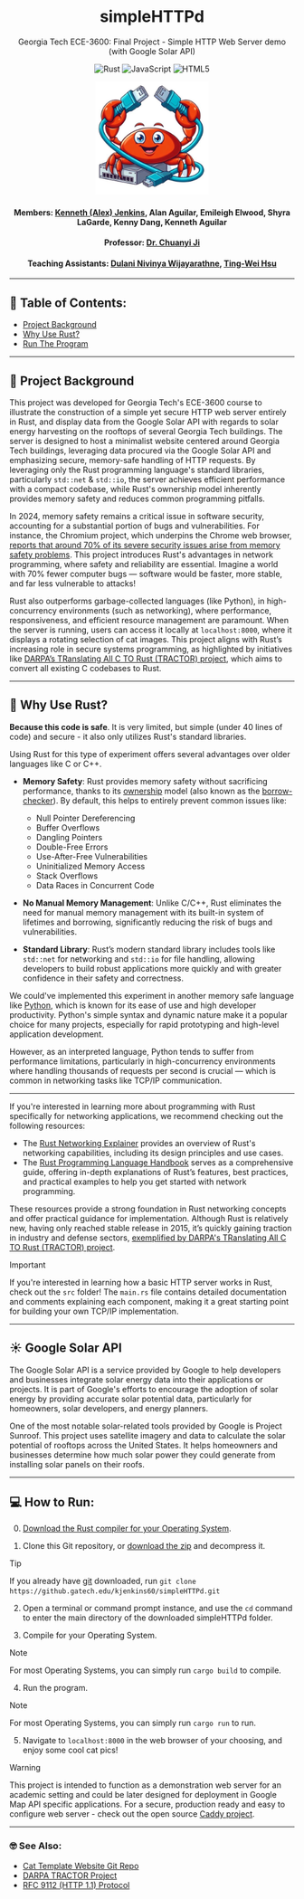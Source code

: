 <div align="center">

# simpleHTTPd 
Georgia Tech ECE-3600: Final Project - Simple HTTP Web Server demo (with Google Solar API)

![Rust](https://img.shields.io/badge/rust-%23000000.svg?style=for-the-badge&logo=rust&logoColor=white)
![JavaScript](https://img.shields.io/badge/javascript-%23323330.svg?style=for-the-badge&logo=javascript&logoColor=%23F7DF1E)
![HTML5](https://img.shields.io/badge/html5-%23E34F26.svg?style=for-the-badge&logo=html5&logoColor=white)

<img src="/pics/clip.jpg" alt="Clip art" width="200" height="200">

#### Members: [Kenneth (Alex) Jenkins](https://alexj.io), Alan Aguilar, Emileigh Elwood, Shyra LaGarde, Kenny Dang, Kenneth Aguilar
#### Professor: [Dr. Chuanyi Ji](https://ece.gatech.edu/directory/chuanyi-ji)
#### Teaching Assistants: [Dulani Nivinya Wijayarathne](mailto:dwijayarathne3@gatech.edu), [Ting-Wei Hsu](mailto:thsu49@gatech.edu)

</div>

___
## 📖 Table of Contents:
* [Project Background](#Project-Background)
* [Why Use Rust?](#Why-Use-Rust)
* [Run The Program](#How-to-run)

---

## 🤔 Project Background 
This project was developed for Georgia Tech's ECE-3600 course to illustrate the construction of a simple yet secure HTTP web server entirely in Rust, and display data from the Google Solar API with regards to solar energy harvesting on the rooftops of several Georgia Tech buildings. The server is designed to host a minimalist website centered around Georgia Tech buildings, leveraging data procured via the Google Solar API and emphasizing secure, memory-safe handling of HTTP requests. By leveraging only the Rust programming language's standard libraries, particularly `std::net` & `std::io`, the server achieves efficient performance with a compact codebase, while Rust's ownership model inherently provides memory safety and reduces common programming pitfalls.

In 2024, memory safety remains a critical issue in software security, accounting for a substantial portion of bugs and vulnerabilities. For instance, the Chromium project, which underpins the Chrome web browser, [reports that around 70% of its severe security issues arise from memory safety problems](https://www.chromium.org/Home/chromium-security/memory-safety/). This project introduces Rust's advantages in network programming, where safety and reliability are essential. Imagine a world with 70% fewer computer bugs — software would be faster, more stable, and far less vulnerable to attacks!

Rust also outperforms garbage-collected languages (like Python), in high-concurrency environments (such as networking), where performance, responsiveness, and efficient resource management are paramount. When the server is running, users can access it locally at `localhost:8000`, where it displays a rotating selection of cat images. This project aligns with Rust’s increasing role in secure systems programming, as highlighted by initiatives like [DARPA’s TRanslating All C TO Rust (TRACTOR) project](https://www.darpa.mil/program/translating-all-c-to-rust), which aims to convert all existing C codebases to Rust.

___

## 🦀 Why Use Rust? 

**Because this code is safe**. It is very limited, but simple (under 40 lines of code) and secure - it also only utilizes Rust's standard libraries.

Using Rust for this type of experiment offers several advantages over older languages like C or C++. 

- **Memory Safety**: Rust provides memory safety without sacrificing performance, thanks to its [ownership](https://doc.rust-lang.org/1.8.0/book/ownership.html) model (also known as the [borrow-checker](https://doc.rust-lang.org/1.8.0/book/references-and-borrowing.html)). By default, this helps to entirely prevent common issues like:
  - Null Pointer Dereferencing
  - Buffer Overflows
  - Dangling Pointers
  - Double-Free Errors
  - Use-After-Free Vulnerabilities
  - Uninitialized Memory Access
  - Stack Overflows
  - Data Races in Concurrent Code

- **No Manual Memory Management**: Unlike C/C++, Rust eliminates the need for manual memory management with its built-in system of lifetimes and borrowing, significantly reducing the risk of bugs and vulnerabilities.

- **Standard Library**: Rust’s modern standard library includes tools like `std::net` for networking and `std::io` for file handling, allowing developers to build robust applications more quickly and with greater confidence in their safety and correctness.

We could've implemented this experiment in another memory safe language like [Python](https://docs.python.org/3/library/http.server.html), which is known for its ease of use and high developer productivity. Python's simple syntax and dynamic nature make it a popular choice for many projects, especially for rapid prototyping and high-level application development. 

However, as an interpreted language, Python tends to suffer from performance limitations, particularly in high-concurrency environments where handling thousands of requests per second is crucial — which is common in networking tasks like TCP/IP communication.
___

If you're interested in learning more about programming with Rust specifically for networking applications, we recommend checking out the following resources:

- The [Rust Networking Explainer](https://www.rust-lang.org/what/networking) provides an overview of Rust's networking capabilities, including its design principles and use cases.
- The [Rust Programming Language Handbook](https://doc.rust-lang.org/std/net/index.html) serves as a comprehensive guide, offering in-depth explanations of Rust’s features, best practices, and practical examples to help you get started with network programming.

These resources provide a strong foundation in Rust networking concepts and offer practical guidance for implementation. Although Rust is relatively new, having only reached stable release in 2015, it’s quickly gaining traction in industry and defense sectors, [exemplified by DARPA's TRanslating All C TO Rust (TRACTOR) project](https://www.darpa.mil/program/translating-all-c-to-rust).

> [!IMPORTANT]
> If you're interested in learning how a basic HTTP server works in Rust, check out the `src` folder!
> The `main.rs` file contains detailed documentation and comments explaining each component, making it
> a great starting point for building your own TCP/IP implementation. 

___

## ☀️ Google Solar API
The Google Solar API is a service provided by Google to help developers and businesses integrate solar energy data into their applications or projects. It is part of Google's efforts to encourage the adoption of solar energy by providing accurate solar potential data, particularly for homeowners, solar developers, and energy planners.

One of the most notable solar-related tools provided by Google is Project Sunroof. This project uses satellite imagery and data to calculate the solar potential of rooftops across the United States. It helps homeowners and businesses determine how much solar power they could generate from installing solar panels on their roofs.

---

## 💻 How to Run:
0. [Download the Rust compiler for your Operating System](https://www.rust-lang.org/).

1. Clone this Git repository, or [download the zip](https://github.gatech.edu/kjenkins60/simpleHTTPd/archive/refs/heads/main.zip) and decompress it.
> [!TIP]
> If you already have [git](https://git-scm.com) downloaded, run `git clone https://github.gatech.edu/kjenkins60/simpleHTTPd.git`

2. Open a terminal or command prompt instance, and use the `cd` command to enter the main directory of the downloaded simpleHTTPd folder.

3. Compile for your Operating System.
> [!NOTE]
> For most Operating Systems, you can simply run `cargo build` to compile.

4. Run the program.
> [!NOTE]
> For most Operating Systems, you can simply run `cargo run` to run.

5. Navigate to `localhost:8000` in the web browser of your choosing, and enjoy some cool cat pics!

> [!WARNING]
> This project is intended to function as a demonstration web server for an academic setting and could be later designed for deployment in Google Map API specific applications.
> For a secure, production ready and easy to configure web server - check out the open source [Caddy project](https://caddyserver.com/).
___
### 🤓 See Also:
- [Cat Template Website Git Repo](https://github.com/rockenman1234/CatTemplateWebsite)
- [DARPA TRACTOR Project](https://www.darpa.mil/program/translating-all-c-to-rust)
- [RFC 9112 (HTTP 1.1) Protocol](https://httpwg.org/specs/rfc9112.html)
